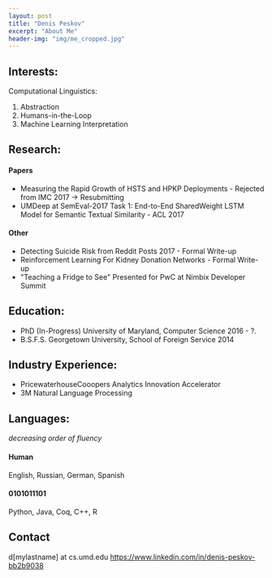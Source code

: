 ```yaml
---
layout: post
title: "Denis Peskov"
excerpt: "About Me"
header-img: "img/me_cropped.jpg"
---
```


## Interests: 

Computational Linguistics: 
1. Abstraction 
2. Humans-in-the-Loop
3. Machine Learning Interpretation

## Research: 

#### Papers

* Measuring the Rapid Growth of HSTS and HPKP Deployments - Rejected from IMC 2017 -> Resubmitting 
* UMDeep at SemEval-2017 Task 1: End-to-End SharedWeight LSTM Model for Semantic Textual Similarity - ACL 2017 

#### Other

* Detecting Suicide Risk from Reddit Posts 2017 - Formal Write-up 
* Reinforcement Learning For Kidney Donation Networks - Formal Write-up
* "Teaching a Fridge to See" Presented for PwC at Nimbix Developer Summit 

## Education: 

* PhD (In-Progress) University of Maryland, Computer Science  2016 - ?.
* B.S.F.S. Georgetown University, School of Foreign Service 2014 

## Industry Experience:

* PricewaterhouseCooopers Analytics Innovation Accelerator
* 3M Natural Language Processing

## Languages: 
*decreasing order of fluency*
#### Human
English, Russian, German, Spanish

#### 0101011101
Python, Java, Coq, C++, R



## Contact
d[mylastname] at cs.umd.edu
https://www.linkedin.com/in/denis-peskov-bb2b9038
